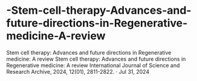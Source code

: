 # -Stem-cell-therapy-Advances-and-future-directions-in-Regenerative-medicine-A-review
 Stem cell therapy: Advances and future directions in Regenerative medicine: A review Stem cell therapy: Advances and future directions in Regenerative medicine: A review International Journal of Science and Research Archive, 2024, 12(01), 2811-2822. · Jul 31, 2024
